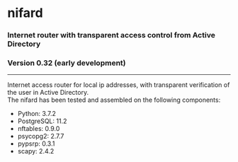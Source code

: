 # nifard
### Internet router with transparent access control from Active Directory
### Version 0.32 (early development)
<hr>
Internet access router for local ip addresses, with transparent verification of the user in Active Directory.
<br>
The nifard has been tested and assembled on the following components:
<ul>
  <li>Python: 3.7.2</li>
  <li>PostgreSQL: 11.2 </li>
  <li>nftables: 0.9.0</li>
  <li>psycopg2: 2.7.7</li>
  <li>pypsrp: 0.3.1 </li>
  <li>scapy: 2.4.2 </li>
 </ul>
